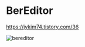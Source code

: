 # BerEditor

https://jykim74.tistory.com/36


![bereditor](https://user-images.githubusercontent.com/23622335/112086922-6cd09700-8bd0-11eb-8716-996e9923e8cb.png)

